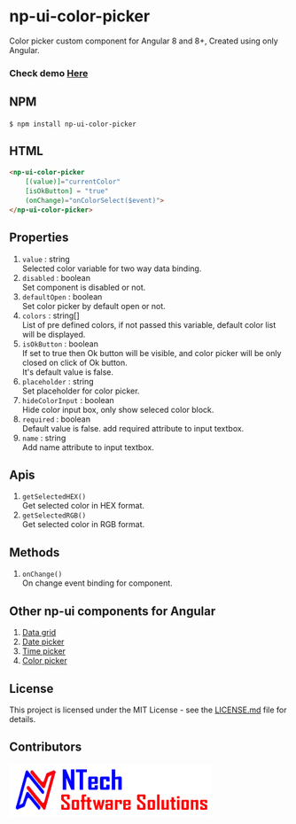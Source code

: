 # np-ui-color-picker
Color picker custom component for Angular 8 and 8+, Created using only Angular.

### Check demo [Here](https://stackblitz.com/edit/np-ui-color-picker)

## NPM
``$ npm install np-ui-color-picker``

## HTML
````html
<np-ui-color-picker 
    [(value)]="currentColor"
    [isOkButton] = "true"
    (onChange)="onColorSelect($event)">
</np-ui-color-picker>
````

## Properties
1.  `value` : string  
    Selected color variable for two way data binding.  
2.  `disabled` : boolean  
    Set component is disabled or not.  
3.  `defaultOpen` : boolean  
    Set color picker by default open or not.  
4.  `colors` : string[]  
    List of pre defined colors, if not passed this variable, default color list will be displayed.  
5.  `isOkButton` : boolean  
    If set to true then Ok button will be visible, and color picker will be only closed on click of Ok button.  
    It's default value is false.  
6.  `placeholder` : string  
    Set placeholder for color picker.  
7.  `hideColorInput` : boolean  
    Hide color input box, only show seleced color block.  
8.  `required` : boolean  
    Default value is false. add required attribute to input textbox.  
9. `name` : string  
    Add name attribute to input textbox.  

## Apis  
1.  `getSelectedHEX()`  
    Get selected color in HEX format.  
2.  `getSelectedRGB()`  
    Get selected color in RGB format.  

## Methods
1.  `onChange()`  
    On change event binding for component.  

## Other np-ui components for Angular
1. [Data grid](https://www.npmjs.com/package/np-ui-data-grid)
2. [Date picker](https://www.npmjs.com/package/np-ui-date-picker)
3. [Time picker](https://www.npmjs.com/package/np-ui-time-picker)
4. [Color picker](https://www.npmjs.com/package/np-ui-color-picker)

## License
This project is licensed under the MIT License - see the [LICENSE.md](LICENSE.md) file for details.

## Contributors
![](https://raw.githubusercontent.com/NilavPatel/nilavpatel.github.io/master/images/logo-large.png)